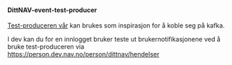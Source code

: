 
#### DittNAV-event-test-producer
[Test-produceren vår]( https://github.com/navikt/dittnav-event-test-producer) kan brukes som inspirasjon for å koble seg på kafka.


I dev kan du for en innlogget bruker teste ut brukernotifikasjonene ved å bruke test-produceren via
https://person.dev.nav.no/person/dittnav/hendelser